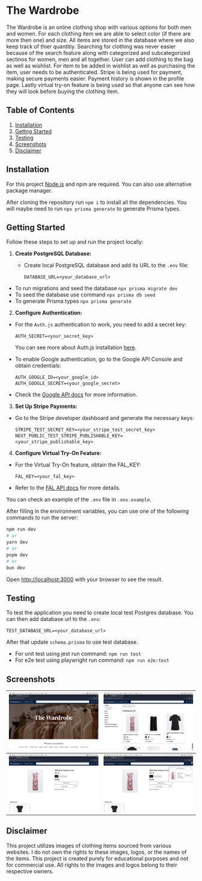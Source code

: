 # The Wardrobe

The Wardrobe is an online clothing shop with various options for both men and women. For each clothing
item we are able to select color (if there are more then one) and size. All items are stored in the database
where we also keep track of thier quantitiy. Searching for clothing was never easier because of the search
feature along with categorized and subcategorized sectinos for women, men and all together. User can add
clothing to the bag as well as wishlist. For item to be added in wishlist as well as purchasing the item,
user needs to be authenticated. Stripe is being used for payment, making secure payments easier. Payment
history is shown in the profile page. Lastly virtual try-on feature is being used so that anyone can see
how they will look before buying the clothing item.

## Table of Contents

1. [Installation](#installation)
2. [Gettng Started](#getting-started)
3. [Testing](#testing)
4. [Screenshots](#screenshots)
5. [Disclaimer](#disclaimer)

## Installation

For this project [Node.js](https://nodejs.org/) and npm are required. You can also use alternative package manager.

After cloning the repository run `npm i` to install all the dependencies. You will maybe need to run `npx prisma generate` to generate Prisma types.

## Getting Started

Follow these steps to set up and run the project locally:

1. **Create PostgreSQL Database:**

   - Create local PostgreSQL database and add its URL to the `.env` file:

     ```env
     DATABASE_URL=<your_database_url>
     ```

- To run migrations and seed the database `npx prisma migrate dev`
- To seed the database use command `npx prisma db seed`
- To generate Prisma types `npx prisma generate`

2. **Configure Authentication:**

- For the `Auth.js` authentication to work, you need to add a secret key:

  ```env
  AUTH_SECRET=<your_secret_key>
  ```

  You can see more about Auth.js installation [here](https://authjs.dev/getting-started/installation).

- To enable Google authentication, go to the Google API Console and obtain credentials:
  ```env
  AUTH_GOOGLE_ID=<your_google_id>
  AUTH_GOOGLE_SECRET=<your_google_secret>
  ```
- Check the [Google API docs](https://developers.google.com/identity/protocols/oauth2) for more information.

3. **Set Up Stripe Payments:**

- Go to the Stripe developer dashboard and generate the necessary keys:
  ```env
  STRIPE_TEST_SECRET_KEY=<your_stripe_test_secret_key>
  NEXT_PUBLIC_TEST_STRIPE_PUBLISHABLE_KEY=<your_stripe_publishable_key>
  ```

4. **Configure Virtual Try-On Feature:**

- For the Virtual Try-On feature, obtain the FAL_KEY:
  ```env
  FAL_KEY=<your_fal_key>
  ```
- Refer to the [FAL API docs](https://fal.ai/models/fal-ai/idm-vton/api) for more details.

You can check an example of the `.env` file in `.env.example`.

After filling in the environment variables, you can use one of the following commands to run the server:

```bash
npm run dev
# or
yarn dev
# or
pnpm dev
# or
bun dev
```

Open [http://localhost:3000](http://localhost:3000) with your browser to see the result.

## Testing

To test the application you need to create local test Postgres database. You can then add database url to the `.env`:

```env
TEST_DATABASE_URL=<your_database_url>
```

After that update `schema.prisma` to use test database.

- For unit test using jest run command: `npm run test`
- For e2e test using playwright run command: `npm run e2e:test`

## Screenshots

| ![Screenshot 1](screenshots/screenshot1.png) | ![Screenshot 2](screenshots/screenshot2.png) |
| -------------------------------------------- | -------------------------------------------- |
| ![Screenshot 3](screenshots/screenshot3.png) | ![Screenshot 4](screenshots/screenshot4.png) |

## Disclaimer

This project utilizes images of clothing items sourced from various websites. I do not own the rights to these images, logos, or the names of the items. This project is created purely for educational purposes and not for commercial use. All rights to the images and logos belong to their respective owners.
